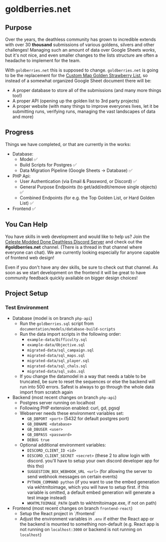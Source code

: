 # goldberries.net

## Purpose

Over the years, the deathless community has grown to incredible extends with over 30 **thousand** submissions of various goldens, silvers and other challenges! Managing such an amount of data over Google Sheets _works_, but it's not nice, and even smaller changes to the lists structure are often a headache to implement for the team.

With `goldberries.net` this is supposed to change. `goldberries.net` is going to be the replacement for the [Custom Map Golden Strawberry List](https://docs.google.com/spreadsheets/d/1v0yhceinMGr5alNekOxEkYCxXcYUsbtzMRVMezxbcVY/edit?pli=1#gid=475305335), so instead of a somewhat organized Google Sheet document there will be:

- A proper database to store all of the submissions (and many more things too!)
- A proper API (opening up the golden list to 3rd party projects)
- A proper website (with many things to improve everyones lives, let it be submitting runs, verifying runs, managing the vast landscapes of data and more)

## Progress

Things we have completed, or that are currently in the works:

- Database:
  - Model ✅
  - Build Scripts for Postgres ✅
  - Data Migration Pipeline (Google Sheets -> Database) ✅
- PHP Api:
  - User Authentication (via Email & Password, or Discord) ✅
  - General Purpose Endpoints (to get/add/edit/remove single objects) ✅
  - Combined Endpoints (for e.g. the Top Golden List, or Hard Golden List) ✅
- Frontend ✅

## You Can Help

You have skills in web development and would like to help us? Join the [Celeste Modded Done Deathless Discord Server](https://discord.gg/GeJvmMycaC) and check out the **#goldberries.net** channel. (There is a thread in that channel where everyone can chat). We are currently looking especially for anyone capable of frontend web design!

Even if you don't have any dev skills, be sure to check out that channel. As soon as we start development on the frontend it will be great to have community feedback quickly available on bigger design choices!

## Project Setup

### Test Environment

- Database (model is on branch `php-api`)
  - Run the `goldberries.sql` script from `documentation/models/database-build-scripts`
  - Run the data import scripts in the following order:
    - `example-data/Difficulty.sql`
    - `example-data/Objective.sql`
    - `migrated-data/sql_campaign.sql`
    - `migrated-data/sql_maps.sql`
    - `migrated-data/sql_player.sql`
    - `migrated-data/sql_chals.sql`
    - `migrated-data/sql_subs.sql`
  - If you change the datamodel in a way that needs a table to be truncated, be sure to reset the sequences or else the backend will run into 500 errors. Safest is always to go through the whole data import from scratch again
- Backend (most recent changes on branch `php-api`)
  - Postgres server running on localhost
  - Following PHP extension enabled: curl, gd, pgsql
  - Webserver needs these environment variables set:
    - `GB_DBPORT <port>` (5432 for default postgres port)
    - `GB_DBNAME <database>`
    - `GB_DBUSER <user>`
    - `GB_DBPASS <password>`
    - `DEBUG true`
  - Optional additional environment variables:
    - `DISCORD_CLIENT_ID <id>`
    - `DISCORD_CLIENT_SECRET <secret>` (these 2 to allow login with discord. you'll have to setup your own discord developer app for this tho)
    - `SUGGESTION_BOX_WEBHOOK_URL <url>` (for allowing the server to send webhook messages on certain events)
    - `PYTHON_COMMAND python` (if you want to use the embed generation via wkhtmltoimage, which you will have to setup first. if this variable is omitted, a default embed generation will generate a test image instead)
    - `WKHTMLTOIMAGE_PATH` (path to wkhtmltoimage.exe, if not on path)
- Frontend (most recent changes on branch `frontend-react`)
  - Setup the React project in `/frontend´
  - Adjust the environment variables in `.env` if either the React app or the backend is mounted to something non-default (e.g. React app is not running on `localhost:3000` or backend is not running on `localhost`)
